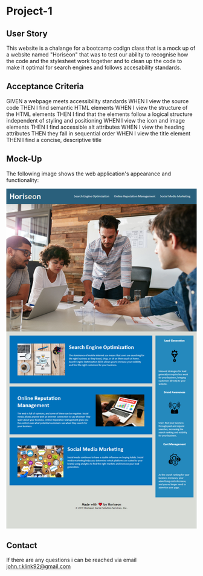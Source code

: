 # Project-1

## User Story

This website is a chalange for a bootcamp codign class that is a mock up of a website named "Horiseon" that was to test our ability to recognise how the code and the stylesheet work together and to clean up the code to make it optimal for search engines and follows accesability standards.


## Acceptance Criteria


GIVEN a webpage meets accessibility standards
WHEN I view the source code
THEN I find semantic HTML elements
WHEN I view the structure of the HTML elements
THEN I find that the elements follow a logical structure independent of styling and positioning
WHEN I view the icon and image elements
THEN I find accessible alt attributes
WHEN I view the heading attributes
THEN they fall in sequential order
WHEN I view the title element
THEN I find a concise, descriptive title


## Mock-Up

The following image shows the web application's appearance and functionality:

![Screenshot](assets/images/website-screenshot.png)

## Contact

If there are any questions i can be reached via email john.r.klink92@gmail.com

